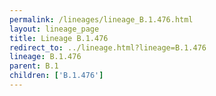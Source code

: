 ```yaml
---
permalink: /lineages/lineage_B.1.476.html
layout: lineage_page
title: Lineage B.1.476
redirect_to: ../lineage.html?lineage=B.1.476
lineage: B.1.476
parent: B.1
children: ['B.1.476']
---
```

